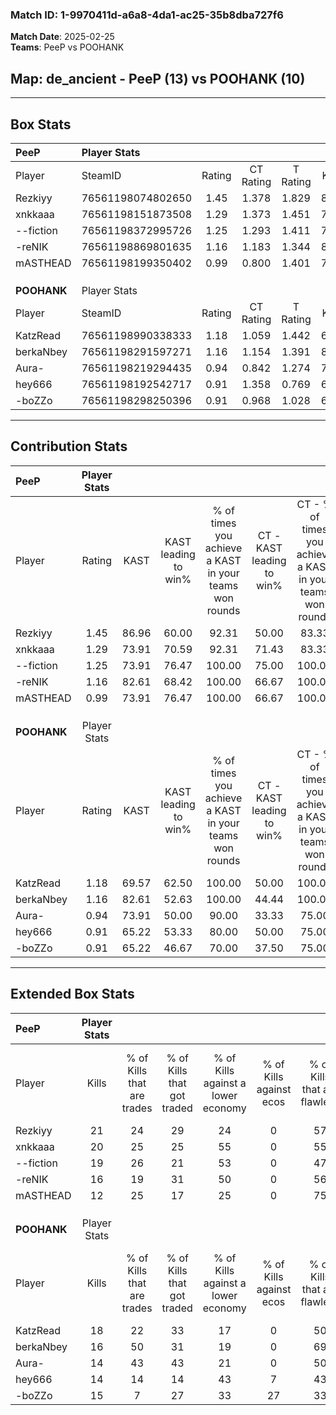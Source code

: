 ### Match ID: 1-9970411d-a6a8-4da1-ac25-35b8dba727f6  
**Match Date**: 2025-02-25  
**Teams**: PeeP vs POOHANK  

## **Map**: de_ancient - PeeP (13) vs POOHANK (10)  
---  

## Box Stats  

| **PeeP**    | Player Stats      |        |           |          |       |      |       |         |        |      |     |
| :- | :- | :-: | :-: | :-: | :-: | :-: | :-: | :-: | :-: | :-: | :-: |
| Player      | SteamID           | Rating | CT Rating | T Rating | KAST  | ADR  | Kills | Assists | Deaths | K/D  | HS% |
| Rezkiyy     | 76561198074802650 |  1.45  |   1.378   |  1.829   | 86.96 | 98.8 |  21   |    9    |   17   | 1.24 | 42  |
| xnkkaaa     | 76561198151873508 |  1.29  |   1.373   |  1.451   | 73.91 | 90.4 |  20   |    5    |   16   | 1.25 | 60  |
| --fiction   | 76561198372995726 |  1.25  |   1.293   |  1.411   | 73.91 | 70.4 |  19   |    9    |   14   | 1.36 | 52  |
| -reNIK      | 76561198869801635 |  1.16  |   1.183   |  1.344   | 82.61 | 82.4 |  16   |    5    |   17   | 0.94 | 56  |
| mASTHEAD    | 76561198199350402 |  0.99  |   0.800   |  1.401   | 73.91 | 60.6 |  12   |   11    |   13   | 0.92 | 16  |
|             |                   |        |           |          |       |      |       |         |        |      |     |
|             |                   |        |           |          |       |      |       |         |        |      |     |
|             |                   |        |           |          |       |      |       |         |        |      |     |
| **POOHANK** | Player Stats      |        |           |          |       |      |       |         |        |      |     |
| Player      | SteamID           | Rating | CT Rating | T Rating | KAST  | ADR  | Kills | Assists | Deaths | K/D  | HS% |
| KatzRead    | 76561198990338333 |  1.18  |   1.059   |  1.442   | 69.57 | 86.0 |  18   |    7    |   16   | 1.13 | 61  |
| berkaNbey   | 76561198291597271 |  1.16  |   1.154   |  1.391   | 82.61 | 65.3 |  16   |    8    |   15   | 1.07 | 31  |
| Aura-       | 76561198219294435 |  0.94  |   0.842   |  1.274   | 73.91 | 66.6 |  14   |    9    |   19   | 0.74 | 57  |
| hey666      | 76561198192542717 |  0.91  |   1.358   |  0.769   | 65.22 | 77.5 |  14   |    3    |   18   | 0.78 | 28  |
| -boZZo      | 76561198298250396 |  0.91  |   0.968   |  1.028   | 65.22 | 77.1 |  15   |    5    |   20   | 0.75 | 60  |
---  

## Contribution Stats  

| **PeeP**    | Player Stats |       |                      |                                                        |                           |                                                             |                          |                                                            |
| :- | :-: | :-: | :-: | :-: | :-: | :-: | :-: | :-: |
| Player      |    Rating    | KAST  | KAST leading to win% | % of times you achieve a KAST in your teams won rounds | CT - KAST leading to win% | CT - % of times you achieve a KAST in your teams won rounds | T - KAST leading to win% | T - % of times you achieve a KAST in your teams won rounds |
| Rezkiyy     |     1.45     | 86.96 |        60.00         |                         92.31                          |           50.00           |                            83.33                            |          70.00           |                           100.00                           |
| xnkkaaa     |     1.29     | 73.91 |        70.59         |                         92.31                          |           71.43           |                            83.33                            |          70.00           |                           100.00                           |
| --fiction   |     1.25     | 73.91 |        76.47         |                         100.00                         |           75.00           |                           100.00                            |          77.78           |                           100.00                           |
| -reNIK      |     1.16     | 82.61 |        68.42         |                         100.00                         |           66.67           |                           100.00                            |          70.00           |                           100.00                           |
| mASTHEAD    |     0.99     | 73.91 |        76.47         |                         100.00                         |           66.67           |                           100.00                            |          87.50           |                           100.00                           |
|             |              |       |                      |                                                        |                           |                                                             |                          |                                                            |
|             |              |       |                      |                                                        |                           |                                                             |                          |                                                            |
|             |              |       |                      |                                                        |                           |                                                             |                          |                                                            |
| **POOHANK** | Player Stats |       |                      |                                                        |                           |                                                             |                          |                                                            |
| Player      |    Rating    | KAST  | KAST leading to win% | % of times you achieve a KAST in your teams won rounds | CT - KAST leading to win% | CT - % of times you achieve a KAST in your teams won rounds | T - KAST leading to win% | T - % of times you achieve a KAST in your teams won rounds |
| KatzRead    |     1.18     | 69.57 |        62.50         |                         100.00                         |           50.00           |                           100.00                            |          75.00           |                           100.00                           |
| berkaNbey   |     1.16     | 82.61 |        52.63         |                         100.00                         |           44.44           |                           100.00                            |          60.00           |                           100.00                           |
| Aura-       |     0.94     | 73.91 |        50.00         |                         90.00                          |           33.33           |                            75.00                            |          66.67           |                           100.00                           |
| hey666      |     0.91     | 65.22 |        53.33         |                         80.00                          |           50.00           |                            75.00                            |          55.56           |                           83.33                            |
| -boZZo      |     0.91     | 65.22 |        46.67         |                         70.00                          |           37.50           |                            75.00                            |          57.14           |                           66.67                            |
---  

## Extended Box Stats  

| **PeeP**    | Player Stats |                            |                            |                                    |                         |                              |                                 |        |                             |                                     |                          |                               |                            |
| :- | :-: | :-: | :-: | :-: | :-: | :-: | :-: | :-: | :-: | :-: | :-: | :-: | :-: |
| Player      |    Kills     | % of Kills that are trades | % of Kills that got traded | % of Kills against a lower economy | % of Kills against ecos | % of Kills that are flawless | % of Kills that are close duels | Deaths | % of Deaths that get traded | % of Deaths against a lower economy | % of Deaths against ecos | % of Deaths that are flawless | % of Deaths that are close |
| Rezkiyy     |      21      |             24             |             29             |                 24                 |            0            |              57              |               10                |   17   |             35              |                 29                  |            0             |              47               |             0              |
| xnkkaaa     |      20      |             25             |             25             |                 55                 |            0            |              55              |                0                |   16   |             31              |                 13                  |            0             |              50               |             19             |
| --fiction   |      19      |             26             |             21             |                 53                 |            0            |              47              |                0                |   14   |             29              |                  7                  |            0             |              64               |             0              |
| -reNIK      |      16      |             19             |             31             |                 50                 |            0            |              56              |               13                |   17   |             24              |                 24                  |            0             |              41               |             18             |
| mASTHEAD    |      12      |             25             |             17             |                 25                 |            0            |              75              |                0                |   13   |             31              |                 23                  |            0             |              46               |             15             |
|             |              |                            |                            |                                    |                         |                              |                                 |        |                             |                                     |                          |                               |                            |
|             |              |                            |                            |                                    |                         |                              |                                 |        |                             |                                     |                          |                               |                            |
|             |              |                            |                            |                                    |                         |                              |                                 |        |                             |                                     |                          |                               |                            |
| **POOHANK** | Player Stats |                            |                            |                                    |                         |                              |                                 |        |                             |                                     |                          |                               |                            |
| Player      |    Kills     | % of Kills that are trades | % of Kills that got traded | % of Kills against a lower economy | % of Kills against ecos | % of Kills that are flawless | % of Kills that are close duels | Deaths | % of Deaths that get traded | % of Deaths against a lower economy | % of Deaths against ecos | % of Deaths that are flawless | % of Deaths that are close |
| KatzRead    |      18      |             22             |             33             |                 17                 |            0            |              50              |               17                |   16   |             19              |                  0                  |            0             |              63               |             0              |
| berkaNbey   |      16      |             50             |             31             |                 19                 |            0            |              69              |                6                |   15   |             33              |                  7                  |            7             |              40               |             0              |
| Aura-       |      14      |             43             |             43             |                 21                 |            0            |              50              |                7                |   19   |             21              |                 11                  |            0             |              53               |             11             |
| hey666      |      14      |             14             |             14             |                 43                 |            7            |              43              |               21                |   18   |             33              |                 11                  |            0             |              56               |             6              |
| -boZZo      |      15      |             7              |             27             |                 33                 |           27            |              33              |                0                |   20   |             20              |                 15                  |            5             |              70               |             5              |
